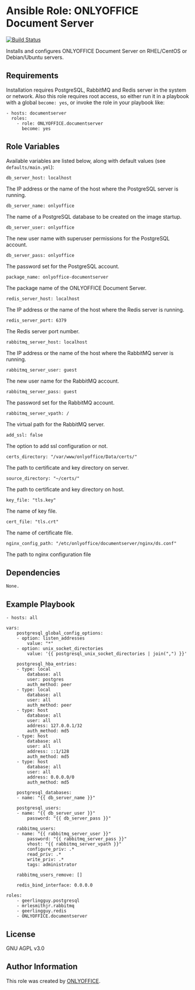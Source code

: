 # Ansible Role: ONLYOFFICE Document Server

[![Build Status](https://travis-ci.org/ONLYOFFICE/ansible-role-documentserver.svg?branch=master)](https://travis-ci.org/ONLYOFFICE/ansible-role-documentserver)

Installs and configures ONLYOFFICE Document Server on RHEL/CentOS or Debian/Ubuntu servers.

## Requirements

Installation requires PostgreSQL, RabbitMQ and Redis server in the system or network. Also this role requires root access, so either run it in a playbook with a global `become: yes`, or invoke the role in your playbook like:

    - hosts: documentserver
      roles:
        - role: ONLYOFFICE.documentserver
          become: yes

## Role Variables

Available variables are listed below, along with default values (see `defaults/main.yml`):

    db_server_host: localhost

The IP address or the name of the host where the PostgreSQL server is running.

    db_server_name: onlyoffice

The name of a PostgreSQL database to be created on the image startup.

    db_server_user: onlyoffice

The new user name with superuser permissions for the PostgreSQL account.

    db_server_pass: onlyoffice

The password set for the PostgreSQL account.

    package_name: onlyoffice-documentserver

The package name of the ONLYOFFICE Document Server.

    redis_server_host: localhost

The IP address or the name of the host where the Redis server is running.

    redis_server_port: 6379

The Redis server port number.

    rabbitmq_server_host: localhost

The IP address or the name of the host where the RabbitMQ server is running.

    rabbitmq_server_user: guest

The new user name for the RabbitMQ account.

    rabbitmq_server_pass: guest

The password set for the RabbitMQ account.

    rabbitmq_server_vpath: /

The virtual path for the RabbitMQ server.

    add_ssl: false

The option to add ssl configuration or not.

    certs_directory: "/var/www/onlyoffice/Data/certs/"

The path to certificate and key directory on server.

    source_directory: "~/certs/"

The path to certificate and key directory on host.

    key_file: "tls.key"

The name of key file.

    cert_file: "tls.crt"

The name of certificate file.

    nginx_config_path: "/etc/onlyoffice/documentserver/nginx/ds.conf"

The path to nginx configuration file

## Dependencies

    None.

## Example Playbook

    - hosts: all

    vars:
        postgresql_global_config_options:
        - option: listen_addresses
            value: "*"
        - option: unix_socket_directories
            value: '{{ postgresql_unix_socket_directories | join(",") }}'

        postgresql_hba_entries:
        - type: local
            database: all
            user: postgres
            auth_method: peer
        - type: local
            database: all
            user: all
            auth_method: peer 
        - type: host
            database: all
            user: all
            address: 127.0.0.1/32
            auth_method: md5
        - type: host
            database: all
            user: all
            address: ::1/128
            auth_method: md5
        - type: host
            database: all
            user: all
            address: 0.0.0.0/0
            auth_method: md5

        postgresql_databases:
        - name: "{{ db_server_name }}"

        postgresql_users:
        - name: "{{ db_server_user }}"
            password: "{{ db_server_pass }}"

        rabbitmq_users:
        - name: "{{ rabbitmq_server_user }}"
            password: "{{ rabbitmq_server_pass }}"
            vhost: "{{ rabbitmq_server_vpath }}"
            configure_priv: .*
            read_priv: .*
            write_priv: .*
            tags: administrator

        rabbitmq_users_remove: []

        redis_bind_interface: 0.0.0.0

    roles:
        - geerlingguy.postgresql
        - mrlesmithjr.rabbitmq
        - geerlingguy.redis
        - ONLYOFFICE.documentserver

## License

GNU AGPL v3.0

## Author Information

This role was created by [ONLYOFFICE](https://www.onlyoffice.com/).

